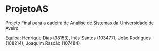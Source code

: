 # ProjetoAS
Projeto Final para a cadeira de Análise de Sistemas da Universidade de Aveiro

Equipa: Henrique Dias (98153), 
        Inês Santos (103477), 
        João Rodrigues (108214), 
        Joaquim Rascão (107484)